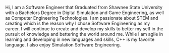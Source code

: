 Hi, I am a Software Engineer that Graduated from Shawnee State University with a Bachelors Degree in Digital Simulation and Game Engineering, as well as Computer Engineering Technologies. I am passionate about STEM and creating which is the reason why I chose Software Engineering as my career. I will continue to create and develop my skills to better my self in the pursuit of knowledge and bettering the world around me. While I am agile in learning and developing in new languages and skills, C++ is my favorite language. I also enjoy Simulation Software Engineering.
